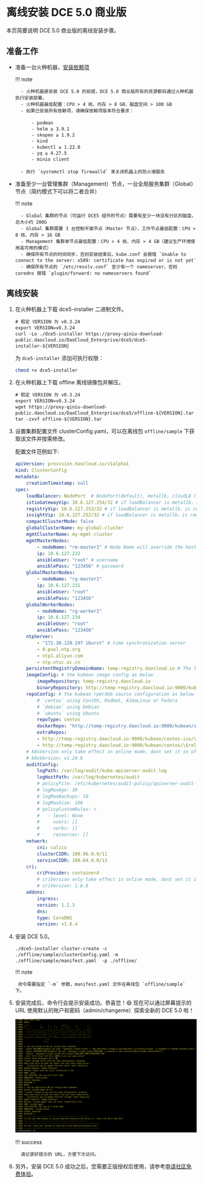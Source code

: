 # 离线安装 DCE 5.0 商业版

本页简要说明 DCE 5.0 商业版的离线安装步骤。

## 准备工作

- 准备一台火种机器，[安装依赖项](install-tools.md)

    !!! note

        - 火种机器是安装 DCE 5.0 的前提，DCE 5.0 商业版所有的资源都将通过火种机器执行安装部署。
        - 火种机器最低配置：CPU > 4 核、内存 > 8 GB、磁盘空间 > 100 GB
        - 如果已安装所有依赖项，请确保依赖项版本符合要求：

            - podman
            - helm ≥ 3.9.1
            - skopeo ≥ 1.9.2
            - kind 
            - kubectl ≥ 1.22.0
            - yq ≥ 4.27.5
            - minio client

        - 执行 `systemctl stop firewalld` 来关闭机器上的防火墙服务

- 准备至少一台管理集群（Management）节点，一台全局服务集群（Global）节点（简约模式下可以将二者合并）

    !!! note

        - Global 集群的节点（可运行 DCE5 组件的节点）需要有至少一块没有分区的磁盘，总大小约 200G
        - Global 集群需要 3 台控制平面节点（Master 节点），工作节点最低配置：CPU > 8 核、内存 > 16 GB
        - Management 集群单节点最低配置：CPU > 4 核、内存 > 4 GB（建议生产环境使用高可用的模式）
        - 确保所有节点的时间同步，否则安装结束后，kube.conf 会报错 `Unable to connect to the server: x509: certificate has expired or is not yet`
        - 确保所有节点的 `/etc/resolv.conf` 至少有一个 nameserver，否则 coredns 报错 `plugin/forward: no nameservers found`

## 离线安装

1. 在火种机器上下载 dce5-installer 二进制文件。

    ```shell
    # 假定 VERSION 为 v0.3.24
    export VERSION=v0.3.24
    curl -Lo ./dce5-installer https://proxy-qiniu-download-public.daocloud.io/DaoCloud_Enterprise/dce5/dce5-installer-${VERSION}
    ```

    为 `dce5-installer` 添加可执行权限：

    ```bash
    chmod +x dce5-installer
    ```

2. 在火种机器上下载 offline 离线镜像包并解压。

    ```shell
    # 假定 VERSION 为 v0.3.24
    export VERSION=v0.3.24
    wget https://proxy-qiniu-download-public.daocloud.io/DaoCloud_Enterprise/dce5/offline-${VERSION}.tar
    tar -zxvf offline-${VERSION}.tar
    ```

3. 设置集群配置文件 clusterConfig.yaml，可以在离线包 `offline/sample` 下获取该文件并按需修改。

    配置文件范例如下:

    ``` yaml
    apiVersion: provision.daocloud.io/v1alpha1
    kind: ClusterConfig
    metadata:
        creationTimestamp: null
    spec:
        loadBalancer: NodePort  # NodePort(default), metallb, cloudLB (Cloud Controller)
        istioGatewayVip: 10.6.127.254/32 # if loadBalancer is metallb，is requireded. Provides UI and OpenAPI access to DCE
        registryVip: 10.6.127.253/32 # if loadBalancer is metallb，is requireded. Access entry for the mirror repository of the Global cluster
        insightVip: 10.6.127.252/32 # if loadBalancer is metallb，is requireded. It is used for the insight data collection portal of the GLobal cluster, and the insight-agent of the sub-cluster can report data to this VIP
        compactClusterMode: false
        globalClusterName: my-global-cluster
        mgmtClusterName: my-mgmt-cluster
        mgmtMasterNodes:
            - nodeName: "rm-master1" # Node Name will override the hostName, should align with RFC1123 stsandard
            ip: 10.6.127.232
            ansibleUser: "root" # username
            ansiblePass: "123456" # password
        globalMasterNodes:
            - nodeName: "rg-master1"
            ip: 10.6.127.231
            ansibleUser: "root"
            ansiblePass: "123456"
        globalWorkerNodes:
            - nodeName: "rg-worker1"
            ip: 10.6.127.234
            ansibleUser: "root"
            ansiblePass: "123456"
        ntpServer:
            - "172.30.120.197 iburst" # time synchronization server
            - 0.pool.ntp.org
            - ntp1.aliyun.com
            - ntp.ntsc.ac.cn
        persistentRegistryDomainName: temp-registry.daocloud.io # The local image registry which images come from.
        imageConfig: # the kubean image config as below
            imageRepository: temp-registry.daocloud.io
            binaryRepository: http://temp-registry.daocloud.io:9000/kubean
        repoConfig: # the kubean rpm/deb source configuration as below
            # `centos` using CentOS, RedHat, AlmaLinux or Fedora
            # `debian` using Debian
            # `ubuntu` using Ubuntu
            repoType: centos
            dockerRepo: "http://temp-registry.daocloud.io:9000/kubean/centos/$releasever/os/$basearch"
            extraRepos:
            - http://temp-registry.daocloud.io:9000/kubean/centos-iso/\$releasever/os/\$basearch
            - http://temp-registry.daocloud.io:9000/kubean/centos/\$releasever/os/\$basearch
        # k8sVersion only take effect in online mode, dont set it in offline mode
        # k8sVersion: v1.24.6
        auditConfig:
            logPath: /var/log/audit/kube-apiserver-audit.log
            logHostPath: /var/log/kubernetes/audit
            # policyFile: /etc/kubernetes/audit-policy/apiserver-audit-policy.yaml
            # logMaxAge: 30
            # logMaxBackups: 10
            # logMaxSize: 100
            # policyCustomRules: >
            #   - level: None
            #     users: []
            #     verbs: []
            #     resources: []
        network:
            cni: calico
            clusterCIDR: 100.96.0.0/11
            serviceCIDR: 100.64.0.0/13
        cri:
            criProvider: containerd
            # criVersion only take effect in online mode, dont set it in offline mode
            # criVersion: 1.6.8
        addons:
            ingress:
            version: 1.2.3
            dns:
            type: CoreDNS
            version: v1.8.4
    ```

5. 安装 DCE 5.0。

    ``` shell
    ./dce5-installer cluster-create -c ./offline/sample/clusterConfig.yaml -m ./offline/sample/manifest.yaml  -p ./offline/
    ```

    !!! note

        命令需要指定 `-m` 参数，manifest.yaml 文件在离线包 `offline/sample` 下。

6. 安装完成后，命令行会提示安装成功。恭喜您！:smile: 现在可以通过屏幕提示的 URL 使用默认的账户和密码（admin/changeme）探索全新的 DCE 5.0 啦！

    ![success](images/success.png)

    !!! success

         请记录好提示的 URL，方便下次访问。

7. 另外，安装 DCE 5.0 成功之后，您需要正版授权后使用，请参考[申请社区免费体验](../dce/license0.md)。

